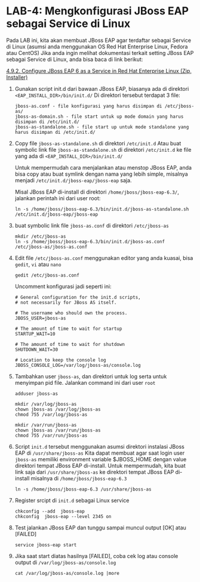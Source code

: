 # LAB-4: Mengkonfigurasi JBoss EAP sebagai Service di Linux

Pada LAB ini, kita akan membuat JBoss EAP agar terdaftar sebagai Service di Linux (asumsi anda menggunakan OS Red Hat Enterprise Linux, Fedora atau CentOS)
Jika anda ingin melihat dokumentasi terkait setting JBoss EAP sebagai Service di Linux, anda bisa baca di link berikut:

[4.9.2. Configure JBoss EAP 6 as a Service in Red Hat Enterprise Linux (Zip, Installer)](https://access.redhat.com/documentation/en-US/JBoss_Enterprise_Application_Platform/6.3/html/Installation_Guide/Install_JBoss_Enterprise_Application_Platform_6_Red_Hat_Enterprise_Linux_Service.html)


1. Gunakan script init.d dari bawaan JBoss EAP, biasanya ada di direktori `<EAP_INSTALL_DIR>/bin/init.d/`
   Di direktori tersebut terdapat 3 file:
   ```
   jboss-as.conf - file konfigurasi yang harus disimpan di /etc/jboss-as/
   jboss-as-domain.sh - file start untuk up mode domain yang harus disimpan di /etc/init.d/
   jboss-as-standalone.sh - file start up untuk mode standalone yang harus disimpan di /etc/init.d/
   ```
   
2. Copy file `jboss-as-standalone.sh` di direktori `/etc/init.d`
   Atau buat symbolic link file `jboss-as-standalone.sh` di direktori `/etc/init.d` ke file yang ada di `<EAP_INSTALL_DIR>/bin/init.d/`
   
   Untuk mempermudah cara menjalankan atau menstop JBoss EAP, anda bisa copy atau buat symlink dengan nama yang lebih simple,
   misalnya menjadi `/etc/init.d/jboss-eap/jboss-eap` saja. 
   
   Misal JBoss EAP di-install di direktori `/home/jboss/jboss-eap-6.3/`, jalankan perintah ini dari user root: 
   
   ```
   ln -s /home/jboss/jboss-eap-6.3/bin/init.d/jboss-as-standalone.sh /etc/init.d/jboss-eap/jboss-eap
   ```
   
3. buat symbolic link file `jboss-as.conf` di direktori `/etc/jboss-as`

   ```
   mkdir /etc/jboss-as
   ln -s /home/jboss/jboss-eap-6.3/bin/init.d/jboss-as.conf /etc/jboss-as/jboss-as.conf
   ```

4. Edit file `/etc/jboss-as.conf` menggunakan editor yang anda kuasai, bisa `gedit`, `vi` atau `nano`

   `gedit /etc/jboss-as.conf`

   Uncomment konfigurasi jadi seperti ini:
   
    ```
    # General configuration for the init.d scripts,
    # not necessarily for JBoss AS itself.
    
    # The username who should own the process.
    JBOSS_USER=jboss-as

    # The amount of time to wait for startup
    STARTUP_WAIT=10
    
    # The amount of time to wait for shutdown
    SHUTDOWN_WAIT=30

    # Location to keep the console log
    JBOSS_CONSOLE_LOG=/var/log/jboss-as/console.log
    ```

5. Tambahkan user `jboss-as`, dan direktori untuk log serta untuk menyimpan pid file. Jalankan command ini dari user `root`

   ```
   adduser jboss-as
   
   mkdir /var/log/jboss-as
   chown jboss-as /var/log/jboss-as
   chmod 755 /var/log/jboss-as
   
   mkdir /var/run/jboss-as
   chown jboss-as /var/run/jboss-as
   chmod 755 /var/run/jboss-as
   ```

6. Script `init.d` tersebut menggunakan asumsi direktori instalasi JBoss EAP  di `/usr/share/jboss-as` 
   Kita dapat membuat agar saat login user `jboss-as` memiliki environment variable $JBOSS_HOME dengan value direktori tempat JBoss EAP di-install.
   Untuk mempermudah, kita buat link saja dari `/usr/share/jboss-as` ke direktori tempat JBoss EAP di-install misalnya di 
   `/home/jboss/jboss-eap-6.3`

   ```
   ln -s /home/jboss/jboss-eap-6.3 /usr/share/jboss-as
   ```
   
7. Register srcipt di `init.d` sebagai Linux service

   ```
   chkconfig --add  jboss-eap
   chkconfig  jboss-eap --level 2345 on 
   ```

8. Test jalankan JBoss EAP dan tunggu sampai muncul output [OK] atau [FAILED]
   
   ```
   service jboss-eap start
   ```
   
9. Jika saat start diatas hasilnya [FAILED], coba cek log atau console output di `/var/log/jboss-as/console.log`
   
   ```
   cat /var/log/jboss-as/console.log |more
   ```
   
    
